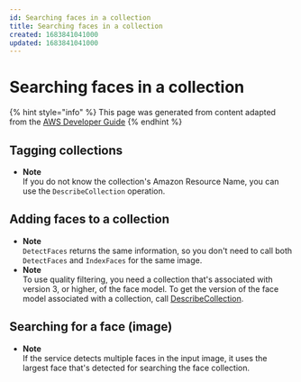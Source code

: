 ```yaml
---
id: Searching faces in a collection
title: Searching faces in a collection
created: 1683841041000
updated: 1683841041000
---
```

# Searching faces in a collection

{% hint style="info" %}
This page was generated from content adapted from the [AWS Developer Guide](https://github.com/awsdocs/amazon-rekognition-developer-guide.git)
{% endhint %}

## Tagging collections

- **Note**  
If you do not know the collection's Amazon Resource Name, you can use the `DescribeCollection` operation\.


## Adding faces to a collection

- **Note**  
`DetectFaces` returns the same information, so you don't need to call both `DetectFaces` and `IndexFaces` for the same image\.
- **Note**  
To use quality filtering, you need a collection that's associated with version 3, or higher, of the face model\. To get the version of the face model associated with a collection, call [DescribeCollection](https://docs.aws.amazon.com/rekognition/latest/APIReference/API_DescribeCollection.html)\.


## Searching for a face (image)

- **Note**  
If the service detects multiple faces in the input image, it uses the largest face that's detected for searching the face collection\.

